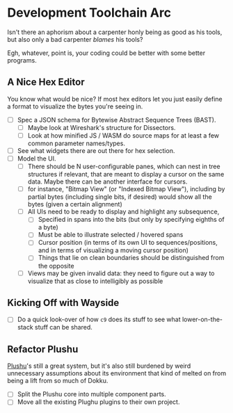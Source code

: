 # Development Toolchain Arc

Isn't there an aphorism about a carpenter honly being as good as his tools, but also only a bad carpenter *blames* his tools?

Egh, whatever, point is, your coding could be better with some better programs.

## A Nice Hex Editor

You know what would be nice? If most hex editors let you just easily define a format to visualize the bytes you're seeing in.

- [ ] Spec a JSON schema for Bytewise Abstract Sequence Trees (BAST).
  - [ ] Maybe look at Wireshark's structure for Dissectors.
  - [ ] Look at how minified JS / WASM do source maps for at least a few common parameter names/types.
- [ ] See what widgets there are out there for hex selection.
- [ ] Model the UI.
  - [ ] There should be N user-configurable panes, which can nest in tree structures if relevant, that are meant to display a cursor on the same data. Maybe there can be another interface for cursors.
  - [ ] for instance, "Bitmap View" (or "Indexed Bitmap View"), including by partial bytes (including single bits, if desired) would show all the bytes (given a certain alignment)
  - [ ] All UIs need to be ready to display and highlight any subsequence,
    - [ ] Specified in spans into the bits (but only by specifying eighths of a byte)
    - [ ] Must be able to illustrate selected / hovered spans
    - [ ] Cursor position (in terms of its own UI to sequences/positions, and in terms of visualizing a moving cursor position)
    - [ ] Things that lie on clean boundaries should be distinguished from the opposite
  - [ ] Views may be given invalid data: they need to figure out a way to visualize that as close to intelligibly as possible

## Kicking Off with Wayside

- [ ] Do a quick look-over of how `c9` does its stuff to see what lower-on-the-stack stuff can be shared.

## Refactor Plushu

[Plushu][]'s still a great system, but it's also still burdened by weird unnecessary assumptions about its environment that kind of melted on from being a lift from so much of Dokku.

- [ ] Split the Plushu core into multiple component parts.
- [ ] Move all the existing Plughu plugins to their own project.

[Plushu]: 10cfcf6f-df6f-4f83-9f17-6a43a43c15e6.md
